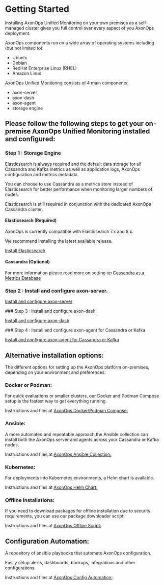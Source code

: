 # Getting Started

Installing AxonOps Unified Monitoring on your own premises as a self-managed cluster gives you full control over every aspect of you AxonOps deployment.

AxonOps components run on a wide array of operating systems including (but not limited to):

- Ubuntu
- Debian
- RedHat Enterprise Linux (RHEL)
- Amazon Linux


AxonOps Unified Monitoring consists of 4 main components:

- axon-server
- axon-dash
- axon-agent
- storage engine


## Please follow the following steps to get your on-premise AxonOps Unified Monitoring installed and configured: 

### Step 1 : Storage Engine

Elasticsearch is always required and the default data storage for all Cassandra and Kafka metrics as well as application logs, AxonOps configuration and metrics metadata. 

You can choose to use Cassandra as a metrics store instead of Elasticsearch for better performance when monitoring larger numbers of nodes.

Elasticsearch is still required in conjunction with the dedicated AxonOps Cassandra cluster. 

#### Elasticsearch (Required)

AxonOps is currently compatible with Elasticsearch 7.x and 8.x.

We recommend installing the latest available release.

[Install Elasticsearch](/installation/elasticsearch/install/)

#### Cassandra (Optional)

For more information please read more on setting up [Cassandra as a Metrics Database](/installation/axon-server/metricsdatabase/)

### Step 2 : Install and configure axon-server.

[Install and configure axon-server](/installation/axon-server/axonserver_install/) 

### Step 3 : Install and configure axon-dash 

[Install and configure axon-dash](/installation/axon-dash/install/) 

### Step 4 : Install and configure axon-agent for Cassandra or Kafka

[Install and configure axon-agent for Cassandra or Kafka](/installation/agent/install/) 

## Alternative installation options: 

The different options for setting up the AxonOps platform on-premises, depending on your environment and preferences:
 
### Docker or Podman: 
  
For quick evaluations or smaller clusters, our Docker and Podman Compose setup is the fastest way to get everything running.

Instructions and files at [AxonOps Docker/Podman Compose:](https://github.com/axonops/axonops-server-compose)

### Ansible: 

A more automated and repeatable approach,the Ansible collection can install both the AxonOps server and agents across your Cassandra or Kafka nodes.

Instructions and files at [AxonOps Ansible Collection:](https://github.com/axonops/axonops-ansible-collection)

### Kubernetes: 

For deployments into Kubernetes environments, a Helm chart is available.

Instructions and files at [AxonOps Helm Chart:](https://github.com/axonops/helm-axonops)

### Offline Installations: 

If you need to download packages for offline installation due to security requirements, you can use our package downloader script.

Instructions and files at [AxonOps Offline Script:](https://github.com/axonops/axonops-installer-packages-downloader)

## Configuration Automation: 

A repository of ansible playbooks that automate AxonOps configuration.

Easily setup alerts, dashboards, backups, integrations and other configurations.

Instructions and files at [AxonOps Config Automation:](https://github.com/axonops/axonops-config-automation)